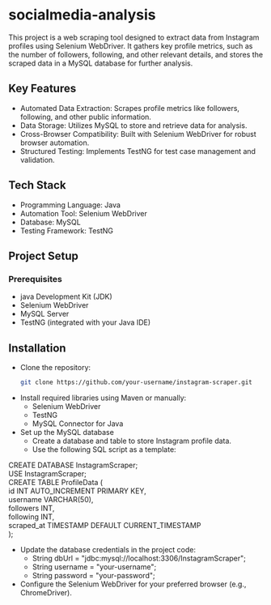 # socialmedia-analysis
This project is a web scraping tool designed to extract data from Instagram profiles using Selenium WebDriver. It gathers key profile metrics, such as the number of followers, following, and other relevant details, and stores the scraped data in a MySQL database for further analysis.

## Key Features
- Automated Data Extraction: Scrapes profile metrics like followers, following, and other public information.
- Data Storage: Utilizes MySQL to store and retrieve data for analysis.
- Cross-Browser Compatibility: Built with Selenium WebDriver for robust browser automation.
- Structured Testing: Implements TestNG for test case management and validation.

 ## Tech Stack
- Programming Language: Java
- Automation Tool: Selenium WebDriver
- Database: MySQL
- Testing Framework: TestNG

## Project Setup
### Prerequisites
- java Development Kit (JDK)
- Selenium WebDriver
- MySQL Server
- TestNG (integrated with your Java IDE)

## Installation
- Clone the repository:
  ```bash
  git clone https://github.com/your-username/instagram-scraper.git  
- Install required libraries using Maven or manually:
    - Selenium WebDriver
    - TestNG
    - MySQL Connector for Java
-  Set up the MySQL database
      - Create a database and table to store Instagram profile data.
      - Use the following SQL script as a template:
        
CREATE DATABASE InstagramScraper;  
USE InstagramScraper;  
CREATE TABLE ProfileData (  
    id INT AUTO_INCREMENT PRIMARY KEY,  
    username VARCHAR(50),  
    followers INT,  
    following INT,  
    scraped_at TIMESTAMP DEFAULT CURRENT_TIMESTAMP  
);  
- Update the database credentials in the project code:
     - String dbUrl = "jdbc:mysql://localhost:3306/InstagramScraper";  
     - String username = "your-username";  
     - String password = "your-password";
- Configure the Selenium WebDriver for your preferred browser (e.g., ChromeDriver).       
       
